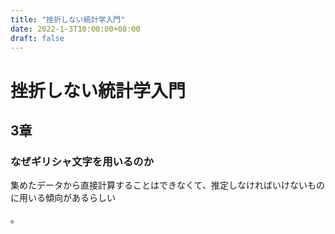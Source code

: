 ```yaml
---
title: "挫折しない統計学入門"
date: 2022-1-3T10:00:00+08:00
draft: false
---
```

# 挫折しない統計学入門



## 3章



### なぜギリシャ文字を用いるのか



集めたデータから直接計算することはできなくて、推定しなければいけないものに用いる傾向があるらしい

。




